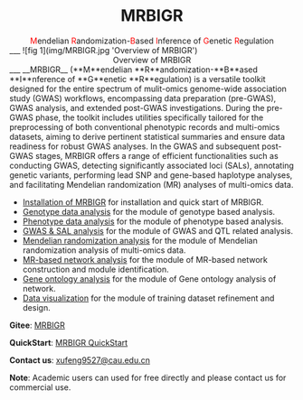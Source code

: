 # <center>MRBIGR</center>
<center><font color=red>M</font>endelian <font color=red>R</font>andomization-<font color=red>B</font>ased</font> <font color=red>I</font>nference of <font color=red>G</font>enetic <font color=red>R</font>egulation</center>
___
![fig 1](img/MRBIGR.jpg 'Overview of MRBIGR')  <center>Overview of MRBIGR</center>
___
__MRBIGR__ (**M**endelian **R**andomization-**B**ased **I**nference of **G**enetic **R**egulation) is a versatile toolkit designed for the entire spectrum of mulit-omics genome-wide association study (GWAS) workflows, encompassing data preparation (pre-GWAS), GWAS analysis, and extended post-GWAS investigations. During the pre-GWAS phase, the toolkit includes utilities specifically tailored for the preprocessing of both conventional phenotypic records and multi-omics datasets, aiming to derive pertinent statistical summaries and ensure data readiness for robust GWAS analyses. In the GWAS and subsequent post-GWAS stages, MRBIGR offers a range of efficient functionalities such as conducting GWAS, detecting significantly associated loci (SALs), annotating genetic variants, performing lead SNP and gene-based haplotype analyses, and facilitating Mendelian randomization (MR) analyses of multi-omics data.<br/>

* [Installation of MRBIGR](QuickStart.md) for installation and quick start of MRBIGR.<br/>
* [Genotype data analysis](Tutorial.md#genotype-data-based-analysis) for the module of genotype based analysis.<br/>
* [Phenotype data analysis](Tutorial.md#phenotype-data-based-analysis) for the module of phenotype based analysis.<br/>
* [GWAS & SAL analysis](Tutorial.md#gwas-and-qtl-related-analysis) for the module of GWAS and QTL related analysis.<br/>
* [Mendelian randomization analysis](Tutorial.md#mendelian-randomization-analysis-of-multi-omics-data) for the module of Mendelian randomization analysis of multi-omics data.<br/>
* [MR-based network analysis](Tutorial.md#mr-based-network-construction-and-module-identification) for the module of MR-based network construction and module identification.</br>
* [Gene ontology analysis](Tutorial.md#gene-ontology-analysis-of-network-modules) for the module of Gene ontology analysis of network.
* [Data visualization](Tutorial.md#data-visualization) for the module of training dataset refinement and design.<br/>

**Gitee**: [MRBIGR](https://gitee.com/crazyhsu/MRBIGR)

**QuickStart**: [MRBIGR QuickStart](QuickStart.md)

**Contact us**: xufeng9527@cau.edu.cn

**Note**: Academic users can used for free directly and please contact us for commercial use.